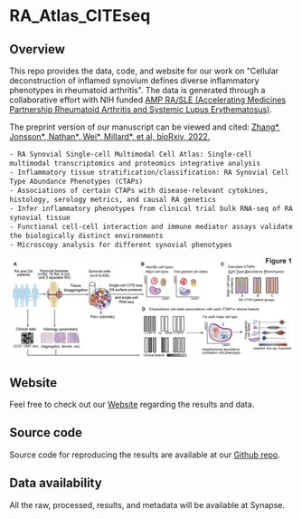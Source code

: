 # RA_Atlas_CITEseq

## Overview
This repo provides the data, code, and website for our work on "Cellular deconstruction of inflamed synovium defines diverse inflammatory phenotypes in rheumatoid arthritis". The data is generated through a collaborative effort with NIH funded [AMP RA/SLE (Accelerating Medicines Partnership Rheumatoid Arthritis and Systemic Lupus Erythematosus)](https://www.niams.nih.gov/grants-funding/funded-research/accelerating-medicines/RA-SLE).

The preprint version of our manuscript can be viewed and cited: [Zhang*, Jonsson*, Nathan*, Wei*, Millard*, et al, bioRxiv, 2022.](https://www.biorxiv.org/content/10.1101/2022.02.25.481990v1.abstract)

```
- RA Synovial Single-cell Multimodal Cell Atlas: Single-cell multimodal transcriptomics and proteomics integrative analysis
- Inflammatory tissue stratification/classification: RA Synovial Cell Type Abundance Phenotypes (CTAPs)
- Associations of certain CTAPs with disease-relevant cytokines, histology, serology metrics, and causal RA genetics
- Infer inflammatory phenotypes from clinical trial bulk RNA-seq of RA synovial tissue
- Functional cell-cell interaction and immune mediator assays validate the biologically distinct environments
- Microscopy analysis for different synovial phenotypes 
```

<img src="https://github.com/immunogenomics/RA_Atlas_CITEseq/blob/master/figure/overview.png" width="800" align="center">


## Website
Feel free to check out our [Website](https://immunogenomics.io/ampra2/) regarding the results and data.


## Source code
Source code for reproducing the results are available at our [Github repo](https://github.com/immunogenomics/RA_Atlas_CITEseq).


## Data availability
All the raw, processed, results, and metadata will be available at Synapse.